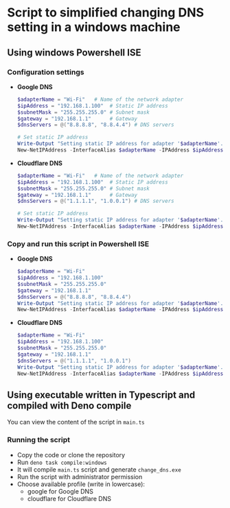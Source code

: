 # Script to simplified changing DNS setting in a windows machine

## Using windows Powershell ISE

### Configuration settings
- **Google DNS**
  ```powershell
  $adapterName = "Wi-Fi"   # Name of the network adapter
  $ipAddress = "192.168.1.100"  # Static IP address
  $subnetMask = "255.255.255.0" # Subnet mask
  $gateway = "192.168.1.1"      # Gateway
  $dnsServers = @("8.8.8.8", "8.8.4.4") # DNS servers

  # Set static IP address
  Write-Output "Setting static IP address for adapter '$adapterName'..."
  New-NetIPAddress -InterfaceAlias $adapterName -IPAddress $ipAddress -PrefixLength (32 - [math]::Log([Convert]::
  ```

- **Cloudflare DNS**
  ```powershell
  $adapterName = "Wi-Fi"   # Name of the network adapter
  $ipAddress = "192.168.1.100"  # Static IP address
  $subnetMask = "255.255.255.0" # Subnet mask
  $gateway = "192.168.1.1"      # Gateway
  $dnsServers = @("1.1.1.1", "1.0.0.1") # DNS servers

  # Set static IP address
  Write-Output "Setting static IP address for adapter '$adapterName'..."
  New-NetIPAddress -InterfaceAlias $adapterName -IPAddress $ipAddress -PrefixLength (32 - [math]::Log([Convert]::
  ```


### Copy and run this script in Powershell ISE
- **Google DNS**
  ```powershell
  $adapterName = "Wi-Fi"
  $ipAddress = "192.168.1.100"
  $subnetMask = "255.255.255.0"
  $gateway = "192.168.1.1"
  $dnsServers = @("8.8.8.8", "8.8.4.4")
  Write-Output "Setting static IP address for adapter '$adapterName'..."
  New-NetIPAddress -InterfaceAlias $adapterName -IPAddress $ipAddress -PrefixLength (32 - [math]::Log([Convert]::
  ```
- **Cloudflare DNS**
  ```powershell
  $adapterName = "Wi-Fi"
  $ipAddress = "192.168.1.100"
  $subnetMask = "255.255.255.0"
  $gateway = "192.168.1.1"
  $dnsServers = @("1.1.1.1", "1.0.0.1")
  Write-Output "Setting static IP address for adapter '$adapterName'..."
  New-NetIPAddress -InterfaceAlias $adapterName -IPAddress $ipAddress -PrefixLength (32 - [math]::Log([Convert]::
  ```

## Using executable written in Typescript and compiled with Deno compile

You can view the content of the script in `main.ts`

### Running the script

- Copy the code or clone the repository
- Run `deno task compile:windows`
- It will compile `main.ts` script and generate `change_dns.exe`
- Run the script with administrator permission
- Choose available profile (write in lowercase):
  - google for Google DNS
  - cloudflare for Cloudflare DNS